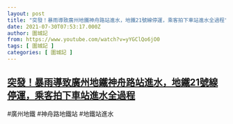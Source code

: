```yaml
---
layout: post
title: "突發！暴雨導致廣州地鐵神舟路站進水，地鐵21號線停運，乘客拍下車站進水全過程"
date: 2021-07-30T07:53:17.000Z
author: 圍城記
from: https://www.youtube.com/watch?v=yYGClQo6jO0
tags: [ 圍城記 ]
categories: [ 圍城記 ]
---
```

<!--1627631597000-->
[突發！暴雨導致廣州地鐵神舟路站進水，地鐵21號線停運，乘客拍下車站進水全過程](https://www.youtube.com/watch?v=yYGClQo6jO0)
------

<div>
#廣州地鐵 #神舟路地鐵站 #地鐵站進水
</div>
